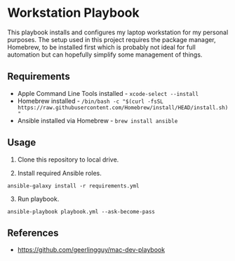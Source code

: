 # Workstation Playbook

This playbook installs and configures my laptop workstation for my personal purposes. The setup used in this project requires the package manager, Homebrew, to be installed first which is probably not ideal for full automation but can hopefully simplify some management of things.

## Requirements

- Apple Command Line Tools installed - `xcode-select --install`
- Homebrew installed - `/bin/bash -c "$(curl -fsSL https://raw.githubusercontent.com/Homebrew/install/HEAD/install.sh)"`
- Ansible installed via Homebrew - `brew install ansible`

## Usage

1. Clone this repository to local drive.

2. Install required Ansible roles.

```shell
ansible-galaxy install -r requirements.yml
```

3. Run playbook.

```shell
ansible-playbook playbook.yml --ask-become-pass
```

## References

- https://github.com/geerlingguy/mac-dev-playbook